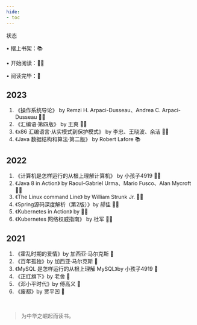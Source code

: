 ```yaml
---
hide:
- toc
---
```


状态

• 摆上书架：📚

• 开始阅读：👩‍💻

• 阅读完毕：🎈

## 2023
1. 《操作系统导论》 by Remzi H. Arpaci-Dusseau、Andrea C. Arpaci-Dusseau 👩‍💻
2. 《汇编语·第四版》 by 王爽 👩‍💻
3. 《x86 汇编语言·从实模式到保护模式》 by 李忠、王晓波、余洁 👩‍💻
4. 《Java 数据结构和算法·第二版》 by Robert Lafore 📚

## 2022
1. 《计算机是怎样运行的从根上理解计算机》 by 小孩子4919 👩‍💻
2. 《Java 8 in Action》 by Raoul-Gabriel Urma、Mario Fusco、Alan Mycroft 👩‍💻
3. 《The Linux command Line》 by William Strunk Jr. 👩‍💻
4. 《Spring源码深度解析（第2版）》by 郝佳 👩‍💻
5. 《Kubernetes in Action》 by 👩‍💻
6. 《Kubernetes 网络权威指南》 by 杜军 👩‍💻

## 2021
1. 《霍乱时期的爱情》by 加西亚·马尔克斯 🎈
2. 《百年孤独》by 加西亚·马尔克斯 🎈
3. 《MySQL 是怎样运行的从根上理解 MySQL》by 小孩子4919 🎈
4. 《正红旗下》by 老舍 🎈
5. 《邓小平时代》by 傅高义 🎈
6. 《废都》by 贾平凹 🎈

<br/>

> 为中华之崛起而读书。
